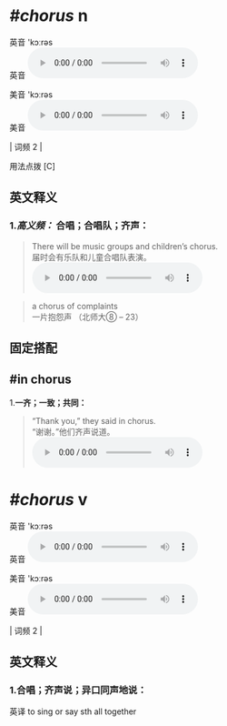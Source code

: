 # ***\#chorus*** n
英音 'kɔːrəs  
英音
<audio src="./media/chorus-B.aac" controls="controls"></audio>

美音 'kɔːrəs  
美音
<audio src="./media/chorus.aac" controls="controls"></audio>



| 词频 2 |  

用法点拨  [C]

英文释义
---
### 1.*高义频：* **合唱；合唱队；齐声：**  

 > There will be music groups and children’s chorus.  
 > 届时会有乐队和儿童合唱队表演。    
<audio src="./media/1-chorus.aac" controls="controls"></audio>

 > a chorus of complaints  
 > 一片抱怨声  （北师大⑧ – 23）  


固定搭配
---
## \#in chorus
1.**一齐；一致；共同：**  

 > “Thank you,” they said in chorus.  
 > “谢谢。”他们齐声说道。    
<audio src="./media/2-chorus.aac" controls="controls"></audio>


# ***\#chorus*** v
英音 'kɔːrəs  
英音
<audio src="./media/chorus-B.aac" controls="controls"></audio>

美音 'kɔːrəs  
美音
<audio src="./media/chorus.aac" controls="controls"></audio>



| 词频 2 |  

英文释义
---
### 1.**合唱；齐声说；异口同声地说：**  
英译 to sing or say sth all together


